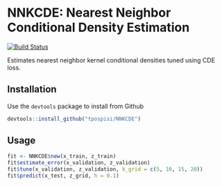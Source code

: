 NNKCDE: Nearest Neighbor Conditional Density Estimation
===
[![Build Status](https://travis-ci.org/tpospisi/NNKCDE.svg?branch=master)](https://travis-ci.org/tpospisi/NNKCDE)

Estimates nearest neighbor kernel conditional densities tuned using
CDE loss.

Installation
---
Use the `devtools` package to install from Github

```r
devtools::install_github("tpospisi/NNKCDE")
```

Usage
---

```r
fit <- NNKCDE$new(x_train, z_train)
fit$estimate_error(x_validation, z_validation)
fit$tune(x_validation, z_validation, k_grid = c(5, 10, 15, 20))
fit$predict(x_test, z_grid, h = 0.1)
```